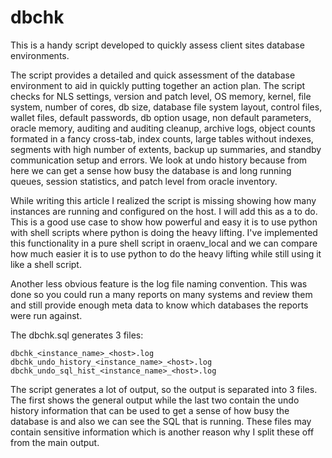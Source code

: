 # dbchk
 This is a handy script developed to quickly assess client sites database environments.

The script provides a detailed and quick assessment of the database environment to aid in quickly putting together an action plan. The script checks for NLS settings, version and patch level, OS memory, kernel, file system, number of cores, db size, database file system layout, control files, wallet files, default passwords, db option usage, non default parameters, oracle memory, auditing and auditing cleanup, archive logs, object counts formated in a fancy cross-tab, index counts, large tables without indexes, segments with high number of extents, backup up summaries, and standby communication setup and errors. We look at undo history because from here we can get a sense how busy the database is and long running queues, session statistics, and patch level from oracle inventory.

While writing this article I realized the script is missing showing how many instances are running and configured on the host. I will add this as a to do. This is a good use case to show how powerful and easy it is to use python with shell scripts where python is doing the heavy lifting. I've implemented this functionality in a pure shell script in oraenv_local and we can compare how much easier it is to use python to do the heavy lifting while still using it like a shell script.

Another less obvious feature is the log file naming convention. This was done so you could run a many reports on many systems and review them and still provide enough meta data to know which databases the reports were run against.

The dbchk.sql generates 3 files:

    dbchk_<instance_name>_<host>.log
    dbchk_undo_history_<instance_name>_<host>.log
    dbchk_undo_sql_hist_<instance_name>_<host>.log

The script generates a lot of output, so the output is separated into 3 files. The first shows the general output while the last two contain the undo history information that can be used to get a sense of how busy the database is and also we can see the SQL that is running. These files may contain sensitive information which is another reason why I split these off from the main output. 
